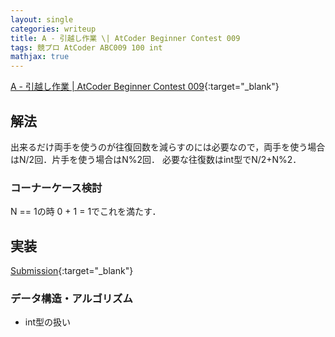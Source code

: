 ```yaml
---
layout: single
categories: writeup
title: A - 引越し作業 \| AtCoder Beginner Contest 009
tags: 競プロ AtCoder ABC009 100 int
mathjax: true
---
```


[A - 引越し作業 \| AtCoder Beginner Contest 009](https://beta.atcoder.jp/contests/abc009/tasks/abc009_1){:target="_blank"}

## 解法
出来るだけ両手を使うのが往復回数を減らすのには必要なので，両手を使う場合はN/2回．片手を使う場合はN%2回．
必要な往復数はint型でN/2+N%2．
### コーナーケース検討
N == 1の時 0 + 1 = 1でこれを満たす．
## 実装

[Submission](https://beta.atcoder.jp/contests/abc009/submissions/3006076){:target="_blank"}

### データ構造・アルゴリズム
- int型の扱い